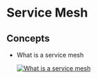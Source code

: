 # Service Mesh

## Concepts

- What is a service mesh

  [![What is a service mesh](http://img.youtube.com/vi/vh1YtWjfcyk/0.jpg)](http://www.youtube.com/watch?v=vh1YtWjfcyk "What is a service mesh")
